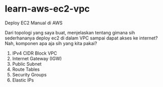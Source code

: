 # learn-aws-ec2-vpc
Deploy EC2 Manual di AWS

Dari topologi yang saya buat, menjelaskan tentang gimana sih sederhananya deploy ec2 di dalam VPC sampai dapat akses ke internet?
Nah, komponen apa aja sih yang kita pakai?
1. IPv4 CIDR Block VPC
2. Internet Gateway (IGW)
3. Public Subnet
4. Route Tables
5. Security Groups
6. Elastic IPs

